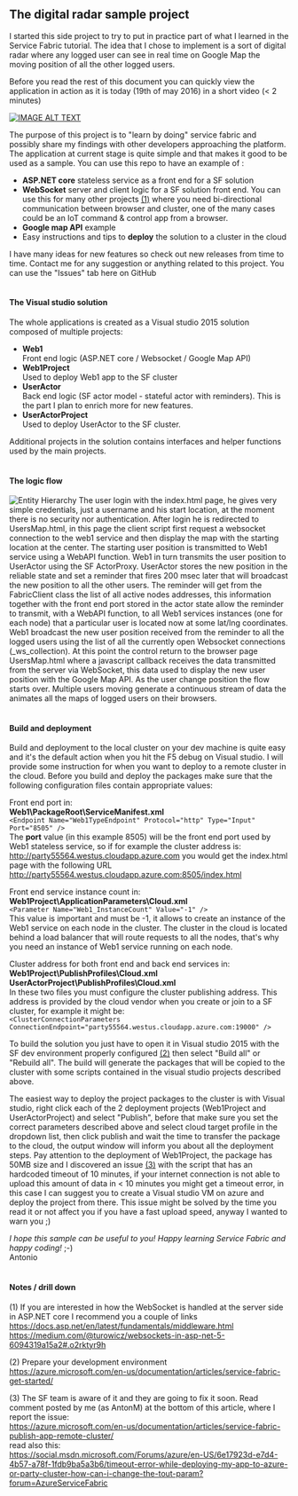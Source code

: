 The digital radar sample project
-------------

I started this side project to try to put in practice part of what I learned in the Service Fabric tutorial. The idea that I chose to implement is a sort of digital radar where any logged user can see in real time on Google Map the moving position of all the other logged users.  

Before you read the rest of this document you can quickly view the application in action as it is today (19th of may 2016) in a short video (< 2 minutes) 

[![IMAGE ALT TEXT](http://i.imgur.com/4geD2py.png?1)](https://player.vimeo.com/video/166978620?autoplay=1)

The purpose of this project is to "learn by doing" service fabric and possibly share my findings with other developers approaching the platform. The application at current stage is quite simple and that makes it good to be used as a sample. You can use this repo to have an example of : 

 - **ASP.NET core** stateless service as a front end for a SF solution
 - **WebSocket** server and client logic for a SF solution front end. You can use this for many other projects [(1)](#note1) where you need bi-directional communication between browser and cluster, one of the many  cases could be an IoT command & control app from a browser.  
 - **Google map API** example
 - Easy instructions and tips to **deploy** the solution to a cluster in the cloud

I have many ideas for new features so check out new releases from time to time. Contact me for any suggestion or anything related to this project. You can use the "Issues" tab here on GitHub
<BR/><BR/>

#### The Visual studio solution
The whole applications is created as a Visual studio 2015 solution composed of multiple projects:<BR/>
 - **Web1** <BR/>Front end logic (ASP.NET core / Websocket / Google Map API)
 - **Web1Project**<BR/>Used to deploy Web1 app to the SF cluster
 - **UserActor** <BR/>Back end logic (SF actor model - stateful actor with reminders). This is the part I plan to enrich more for new features.
 - **UserActorProject**<BR/>Used to deploy UserActor to the SF cluster.

Additional projects in the solution contains interfaces and helper functions used by the main projects.
<BR/><BR/>

#### The logic flow  
![Entity Hierarchy](http://i.imgur.com/IBKleRQ.png)
The user login with the index.html page, he gives very simple credentials, just a username and his start location, at the moment there is no security nor  authentication.
After login he is redirected to UsersMap.html, in this page the client script first request a websocket connection to the web1 service and then display the map with the starting location at the center.
The starting user position is transmitted to Web1 service using a WebAPI function. 
Web1 in turn transmits the user position to UserActor using the SF ActorProxy. 
UserActor stores the new position in the reliable state and set a reminder that fires 200 msec later that will broadcast the new position to all the other users. 
The reminder will get from the FabricClient class the list of all active nodes addresses, this information together with the front end port stored in the actor state allow the reminder to transmit, with a WebAPI function, to all Web1 services instances (one for each node) that a particular user is located now at some lat/lng coordinates. 
Web1 broadcast the new user position received from the reminder to all the logged users using the list of all the currently open Websocket connections (_ws_collection). At this point the control return to the browser page UsersMap.html where a javascript callback receives the data transmitted from the server via WebSocket, this data used to display the new user position with the Google Map API. 
As the user change position the flow starts over. Multiple users moving generate a continuous stream of data the animates all the maps of logged users on their browsers.  
<BR/>

#### Build and deployment
Build and deployment to the local cluster on your dev machine is quite easy and it's the default action when you hit the F5 debug on Visual studio. I will provide some instruction for when you want to deploy to a remote cluster in the cloud.
Before you build and deploy the packages  make sure that the following configuration files contain appropriate values:

Front end port in:<BR/>**Web1\PackageRoot\ServiceManifest.xml**<BR/>
```<Endpoint Name="Web1TypeEndpoint" Protocol="http" Type="Input" Port="8505" />```
<BR/>The **port** value (in this example 8505) will be the front end port used by Web1 stateless service, so if for example the cluster address is:
http://party55564.westus.cloudapp.azure.com
you would get the index.html page with the following URL
http://party55564.westus.cloudapp.azure.com:8505/index.html

Front end service instance count in:<BR/>**Web1Project\ApplicationParameters\Cloud.xml**
<BR/>```<Parameter Name="Web1_InstanceCount" Value="-1" />```
<BR/>This value is important and must be -1, it allows to create an instance of the Web1 service on each node in the cluster. The cluster in the cloud is located behind a load balancer that will route requests to all the nodes, that's why you need an instance of Web1 service running on each node.

Cluster address for both front end and back end services in:<BR/>**Web1Project\PublishProfiles\Cloud.xml**<BR/>**UserActorProject\PublishProfiles\Cloud.xml**
<BR/>In these two files you must configure the cluster publishing address. This address is provided by the cloud vendor when you create or join to a SF cluster, for example it might be:
<BR/>```<ClusterConnectionParameters ConnectionEndpoint="party55564.westus.cloudapp.azure.com:19000" />```

To build the solution you just have to open it in Visual studio 2015 with the SF dev environment properly configured [(2)](#note2) then select "Build all" or "Rebuild all". The build will generate the packages that will be copied to the cluster with some scripts contained in the visual studio projects described above.

The easiest way to deploy the project packages to the cluster is with Visual studio, right click each of the 2 deployment projects (Web1Project and UserActorProject) and select "Publish", before that make sure you set the correct parameters described above and select cloud target profile in the dropdown list, then click publish and wait the time to transfer the package to the cloud, the output window will inform you about all the deployment steps. 
Pay attention to the deployment of Web1Project, the package has 50MB size and I discovered an issue [(3)](#note3) with the script  that has an hardcoded timeout of 10 minutes, if your internet connection is not able to upload this amount of data in < 10 minutes you might get a timeout error, in this case I can suggest you to create a Visual studio VM on azure and deploy the project from there. This issue might be solved by the time you read it or not affect you if you have a fast upload speed, anyway I wanted to warn you ;)

*I hope this sample can be useful to you! Happy learning Service Fabric and happy coding!* ;-)  <BR/>
Antonio
<BR/><BR/>
#### Notes / drill down
<a name="note1"></a>
(1) If you are interested in how the WebSocket is handled at the server side in ASP.NET core I recommend you a couple of links<BR/>
https://docs.asp.net/en/latest/fundamentals/middleware.html<BR/>
https://medium.com/@turowicz/websockets-in-asp-net-5-6094319a15a2#.o2rktyr9h

<a name="note2"></a>
(2) Prepare your development environment<BR/>
https://azure.microsoft.com/en-us/documentation/articles/service-fabric-get-started/

<a name="note3"></a>
(3) The SF team is aware of it and they are going to fix it soon. Read comment posted by me (as AntonM) at the bottom of this article, where I report the issue:<BR/>
https://azure.microsoft.com/en-us/documentation/articles/service-fabric-publish-app-remote-cluster/<BR/>
read also this:<BR/>
https://social.msdn.microsoft.com/Forums/azure/en-US/6e17923d-e7d4-4b57-a78f-1fdb9ba5a3b6/timeout-error-while-deploying-my-app-to-azure-or-party-cluster-how-can-i-change-the-tout-param?forum=AzureServiceFabric


